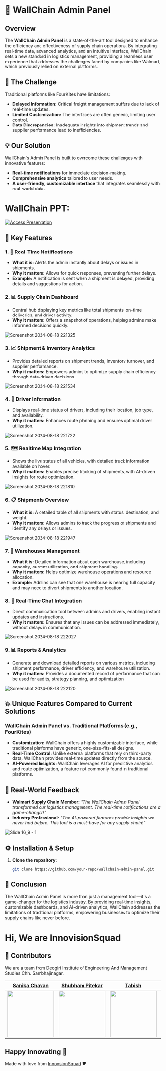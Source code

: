 # 🚀 WallChain Admin Panel

## Overview
The **WallChain Admin Panel** is a state-of-the-art tool designed to enhance the efficiency and effectiveness of supply chain operations. By integrating real-time data, advanced analytics, and an intuitive interface, WallChain sets a new standard in logistics management, providing a seamless user experience that addresses the challenges faced by companies like Walmart, which previously relied on external platforms.

## 🎯 The Challenge
Traditional platforms like FourKites have limitations:
- **Delayed Information:** Critical freight management suffers due to lack of real-time updates.
- **Limited Customization:** The interfaces are often generic, limiting user control.
- **Data Discrepancies:** Inadequate insights into shipment trends and supplier performance lead to inefficiencies.

## 💡 Our Solution
WallChain's Admin Panel is built to overcome these challenges with innovative features:
- **Real-time notifications** for immediate decision-making.
- **Comprehensive analytics** tailored to user needs.
- **A user-friendly, customizable interface** that integrates seamlessly with real-world data.

# WallChain PPT:
[![Access Presentation](https://img.shields.io/badge/Access%20Presentation-Click%20Here-blue?style=for-the-badge)](https://docs.google.com/presentation/d/1HyX9fSZ8QdVodPD5d2C5f2hwLsIUenmpRgaorJHJ6Y0/edit?usp=sharing)


## 🌟 Key Features

### 1. **🚨 Real-Time Notifications**
   - **What it is:** Alerts the admin instantly about delays or issues in shipments.
   - **Why it matters:** Allows for quick responses, preventing further delays.
   - **Example:** A notification is sent when a shipment is delayed, providing details and suggestions for action.

### 2. **📊 Supply Chain Dashboard**
   - Central hub displaying key metrics like total shipments, on-time deliveries, and driver activity.
   - **Why it matters:** Offers a snapshot of operations, helping admins make informed decisions quickly.

![Screenshot 2024-08-18 221325](https://github.com/user-attachments/assets/9b29e18f-7d9d-4711-a051-9bcc12ae545b)

### 3. **📈 Shipment & Inventory Analytics**
   - Provides detailed reports on shipment trends, inventory turnover, and supplier performance.
   - **Why it matters:** Empowers admins to optimize supply chain efficiency through data-driven decisions.

![Screenshot 2024-08-18 221534](https://github.com/user-attachments/assets/92182f7e-0f22-4f0e-89df-0dd03b3cfa74)

### 4. **🚚 Driver Information**
   -  Displays real-time status of drivers, including their location, job type, and availability.
   - **Why it matters:** Enhances route planning and ensures optimal driver utilization.

![Screenshot 2024-08-18 221722](https://github.com/user-attachments/assets/3b2eb47b-e4c6-4053-b3f8-6c8ec869c90e)

### 5. **🗺️ Realtime Map Integration**
   - Shows the live status of all vehicles, with detailed truck information available on hover.
   - **Why it matters:** Enables precise tracking of shipments, with AI-driven insights for route optimization.

![Screenshot 2024-08-18 221810](https://github.com/user-attachments/assets/c6e9a5ca-ad04-4318-91d7-f95e16c5b440)

### 6. **📋 Shipments Overview**
   - **What it is:** A detailed table of all shipments with status, destination, and weight.
   - **Why it matters:** Allows admins to track the progress of shipments and identify any delays or issues.

![Screenshot 2024-08-18 221947](https://github.com/user-attachments/assets/8b3a4f41-5876-4c78-a36c-c3beac1c4810)

### 7. **🏢 Warehouses Management**
   - **What it is:** Detailed information about each warehouse, including capacity, current utilization, and shipment handling.
   - **Why it matters:** Helps optimize warehouse operations and resource allocation.
   - **Example:** Admins can see that one warehouse is nearing full capacity and may need to divert shipments to another location.

### 8. **💬 Real-Time Chat Integration**
   -  Direct communication tool between admins and drivers, enabling instant updates and instructions.
   - **Why it matters:** Ensures that any issues can be addressed immediately, without delays in communication.

![Screenshot 2024-08-18 222027](https://github.com/user-attachments/assets/b4af3c6b-3e16-4022-be9f-4f008deea387)

### 9. **📊 Reports & Analytics**
   -  Generate and download detailed reports on various metrics, including shipment performance, driver efficiency, and warehouse utilization.
   - **Why it matters:** Provides a documented record of performance that can be used for audits, strategy planning, and optimization.

![Screenshot 2024-08-18 222120](https://github.com/user-attachments/assets/bb684705-df25-4c0f-92b4-31c4cf0341e9)

## 💥 Unique Features Compared to Current Solutions
### WallChain Admin Panel vs. Traditional Platforms (e.g., FourKites)
- **Customization:** WallChain offers a highly customizable interface, while traditional platforms have generic, one-size-fits-all designs.
- **Real-Time Control:** Unlike external platforms that rely on third-party data, WallChain provides real-time updates directly from the source.
- **AI-Powered Insights:** WallChain leverages AI for predictive analytics and route optimization, a feature not commonly found in traditional platforms.

## 💬 Real-World Feedback
- **Walmart Supply Chain Member:** *"The WallChain Admin Panel transformed our logistics management. The real-time notifications are a game-changer!"*
- **Industry Professional:** *"The AI-powered features provide insights we never had before. This tool is a must-have for any supply chain!"*

![Slide 16_9 - 1](https://github.com/user-attachments/assets/96585ffc-df51-418c-976c-0dae48cb36d0)

## ⚙️ Installation & Setup

1. **Clone the repository:**
   ```bash
   git clone https://github.com/your-repo/wallchain-admin-panel.git

## 🚀 Conclusion
The WallChain Admin Panel is more than just a management tool—it's a game-changer for the logistics industry. By providing real-time insights, customizable dashboards, and AI-driven analytics, WallChain addresses the limitations of traditional platforms, empowering businesses to optimize their supply chains like never before.   

# Hi, We are InnovisionSquad

## 🤝 Contributors

We are a team from Deogiri Institute of Engineering And Management Studies Chh. Sambhajinagar.

| [Sanika Chavan ](https://linkedin.com/in/sanika-chavan-52457b236/) | [Shubham Pitekar](https://linkedin.com/in/shuence) | [Tabish](https://www.linkedin.com/in/tabish-khan-04a477154/) | [Mohammed Rehan](https://www.linkedin.com/in/mdrehan15/) |
| ----------------------------------------------------------------- | --------------------------------------------------------------- | ----------------------------------------------------------------- | ----------------------------------------------------------------- |
| <img src="https://avatars.githubusercontent.com/u/116996971?v=4" style="width:150px; height:150px;"> | <img src="https://avatars.githubusercontent.com/u/65482186?v=4" style="width:150px; height:150px;"> | <img src="https://i.postimg.cc/W3BTgQD2/Whats-App-Image-2024-08-15-at-10-48-36-PM.jpg" style="width:150px; height:150px;"> | <img src="https://i.postimg.cc/bvPLDLFc/image.jpg" style="width:150px; height:150px;"> |

## Happy Innovating 💯

Made with love from [InnovsionSquad]() ❤️
